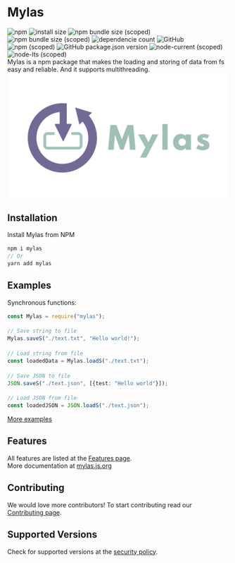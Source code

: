 # Mylas 
![npm](https://img.shields.io/npm/dt/mylas)
![install size](https://badgen.net/packagephobia/install/mylas)
![npm bundle size (scoped)](https://img.shields.io/bundlephobia/min/mylas)
![npm bundle size (scoped)](https://img.shields.io/bundlephobia/minzip/mylas)
![dependencie count](https://img.shields.io/badge/dependencies-0-brightgreen)
![GitHub](https://img.shields.io/github/license/raouldeheer/Mylas)
![npm (scoped)](https://img.shields.io/npm/v/mylas)
![GitHub package.json version](https://img.shields.io/github/package-json/v/raouldeheer/Mylas)
![node-current (scoped)](https://img.shields.io/node/v/mylas)
![node-lts (scoped)](https://img.shields.io/node/v-lts/mylas)   
Mylas is a npm package that makes the loading and storing of data from fs easy and reliable. And it supports multithreading.   
<img src="https://raw.githubusercontent.com/raouldeheer/Mylas/HEAD/.github/logo.png" width="600"> 

## Installation
Install Mylas from NPM
```ts
npm i mylas
// Or
yarn add mylas
```

## Examples
Synchronous functions:
```ts
const Mylas = require("mylas");

// Save string to file
Mylas.saveS("./text.txt", "Hello world!");

// Load string from file
const loadedData = Mylas.loadS("./text.txt");

// Save JSON to file
JSON.saveS("./text.json", [{test: "Hello world"}]);

// Load JSON from file
const loadedJSON = JSON.loadS("./text.json");
```
[More examples](https://github.com/raouldeheer/Mylas/blob/main/.github/EXAMPLES.md)

## Features
All features are listed at the [Features page](https://github.com/raouldeheer/Mylas/blob/main/.github/FEATURES.md).  
More documentation at [mylas.js.org](https://mylas.js.org/)

## Contributing
We would love more contributors! To start contributing read our [Contributing page](https://github.com/raouldeheer/Mylas/blob/main/.github/CONTRIBUTING.md).  

## Supported Versions
Check for supported versions at the [security policy](https://github.com/raouldeheer/Mylas/security/policy).  
